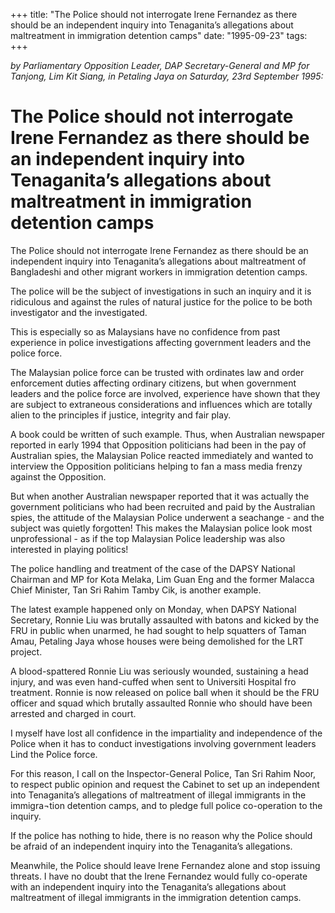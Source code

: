 +++ 
title: "The Police should not interrogate Irene Fernandez as there should be an independent inquiry into Tenaganita’s allegations about maltreatment in immigration detention camps"
date: "1995-09-23"
tags:
+++

_by Parliamentary Opposition Leader, DAP Secretary-General and MP for Tanjong, Lim Kit Siang, in Petaling Jaya on Saturday, 23rd September 1995:_

# The Police should not interrogate Irene Fernandez as there should be an independent inquiry into Tenaganita’s allegations about maltreatment in immigration detention camps

The Police should not interrogate Irene Fernandez as there should be an independent inquiry into Tenaganita’s allegations about maltreatment of Bangladeshi and other migrant workers in immigration detention camps.</u>

The police will be the subject of investigations in such an inquiry and it is ridiculous and against the rules of natural justice for the police to be both investigator and the investigated.

This is especially so as Malaysians have no confidence from past experience in police investigations affecting government leaders and the police force.

The Malaysian police force can be trusted with ordinates law and order enforcement duties affecting ordinary citizens, but when government leaders and the police force are involved, experience have shown that they are subject to extraneous considerations and influences which are totally alien to the principles if justice, integrity and fair play.

A book could be written of such example. Thus, when Australian newspaper reported in early 1994 that Opposition politicians had been in the pay of Australian spies, the Malaysian Police reacted immediately and wanted to interview the Opposition politicians helping to fan a mass media frenzy against the Opposition.

But when another Australian newspaper reported that it was actually the government politicians who had been recruited and paid by the Australian spies, the attitude of the Malaysian Police underwent a seachange - and the subject was quietly forgotten! This makes the Malaysian police look most unprofessional - as if the top Malaysian Police leadership was also interested in playing politics!

The police handling and treatment of the case of the DAPSY National Chairman and MP for Kota Melaka, Lim Guan Eng and the former Malacca Chief Minister, Tan Sri Rahim Tamby Cik, is another example.

The latest example happened only on Monday, when DAPSY National Secretary, Ronnie Liu was brutally assaulted with batons and kicked by the FRU in public when unarmed, he had sought to help squatters of Taman Amau, Petaling Jaya whose houses were being demolished for the LRT project.

A blood-spattered Ronnie Liu was seriously wounded, sustaining a head injury, and was even hand-cuffed when sent to Universiti Hospital fro treatment. Ronnie is now released on police ball when it should be the FRU officer and squad which brutally assaulted Ronnie who should have been arrested and charged in court.

I myself have lost all confidence in the impartiality and independence of the Police when it has to conduct investigations involving government leaders Lind the Police force.

For this reason, I call on the Inspector-General Police, Tan Sri Rahim Noor, to respect public opinion and request the Cabinet to set up an independent into Tenaganita’s allegations of maltreatment of illegal immigrants in the immigra¬tion detention camps, and to pledge full police co-operation to the inquiry.

If the police has nothing to hide, there is no reason why the Police should be afraid of an independent inquiry into the Tenaganita’s allegations.

Meanwhile, the Police should leave Irene Fernandez alone and stop issuing threats. I have no doubt that the Irene Fernandez would fully co-operate with an independent inquiry into the Tenaganita’s allegations about maltreatment of illegal immigrants in the immigration detention camps.
 
